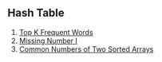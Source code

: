 ## Hash Table

1.  [Top K Frequent Words](Medium/TopKFrequentWords)
2.  [Missing Number I](Medium/MissingNumberI)
3.  [Common Numbers of Two Sorted Arrays](Easy/CommonNumbersOfTwoSortedArrays)